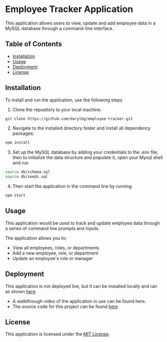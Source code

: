 # Employee Tracker Application

This application allows users to view, update and add employee data in a MySQL database through a command-line interface.

## Table of Contents

- [Installation](#installation)
- [Usage](#usage)
- [Deployment](#deployment)
- [License](#license)

## Installation

To install and run the application, use the following steps

1. Clone the repository to your local machine:

```bash
git clone https://github.com/darylbg/employee-tracker.git
```
2. Navigate to the installed directory folder and install all dependency packages:

```bash
npm install
```
3. Set up the MySQL database by adding your credentials to the .env file, then to initialize the data structure and populate it, open your Mysql shell and run 
```bash
source db/schema.sql
source db/seeds.sql
```

4. Then start the application in the command line by running
```bash
npm start
```

## Usage

This application would be used to track and update employee data through a series of command line prompts and inputs.

The application allows you to:

- View all employees, roles, or departments
- Add a new employee, role, or department
- Update an employee's role or manager

## Deployment

This application is not deployed live, but it can be installed locally and ran as shown [here](#installation).
* A walkthrough video of the application in use can be found here.
* The source code for this project can be found [here](https://github.com/darylbg/employee-tracker)

## License

This application is licensed under the [MIT License](https://opensource.org/licenses/MIT).

